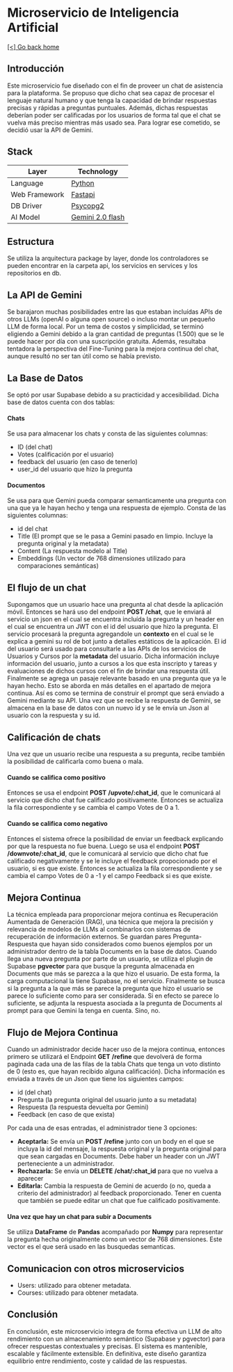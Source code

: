 # Microservicio de Inteligencia Artificial

[[<] Go back home](../README.md)

## Introducción 

Este microservicio fue diseñado con el fin de proveer un chat de asistencia para la plataforma. Se propuso que dicho chat sea capaz de procesar el lenguaje natural humano y que tenga la capacidad de brindar respuestas precisas y rápidas a preguntas puntuales. Además, dichas respuestas deberían poder ser calificadas por los usuarios de forma tal que el chat se vuelva más preciso mientras más usado sea.
Para lograr ese cometido, se decidió usar la API de Gemini.

## Stack

| Layer         | Technology  |
|---------------|-------------|
| Language      | [Python](https://www.python.org/)          |
| Web Framework | [Fastapi](https://fastapi.tiangolo.com/)   |
| DB Driver     | [Psycopg2](https://pypi.org/project/psycopg2/)         |
| AI Model     | [Gemini 2.0 flash](https://aistudio.google.com/welcome)         |

## Estructura

Se utiliza la arquitectura package by layer, donde los controladores se pueden encontrar en la carpeta api, los servicios en services y los repositorios en db.

## La API de Gemini
Se barajaron muchas posibilidades entre las que estaban incluídas APIs de otros LLMs (openAI o alguna open source) o incluso montar un pequeño LLM de forma local.
Por un tema de costos y simplicidad, se terminó eligiendo a Gemini debido a la gran cantidad de preguntas (1.500) que se le puede hacer por día con una suscripción gratuita.
Además, resultaba tentadora la perspectiva del Fine-Tuning para la mejora continua del chat, aunque resultó no ser tan útil como se había previsto.

## La Base de Datos
Se optó por usar Supabase debido a su practicidad y accesibilidad. Dicha base de datos cuenta con dos tablas: 
####  Chats 
Se usa para almacenar los chats y consta de las siguientes columnas:
- ID (del chat)
- Votes (calificación por el usuario)
- feedback del usuario (en caso de tenerlo)
- user_id del usuario que hizo la pregunta

####  Documentos
Se usa para que Gemini pueda comparar semanticamente una pregunta con una que ya le hayan hecho y tenga una respuesta de ejemplo. Consta de las siguientes columnas:
- id del chat
- Title (El prompt que se le pasa a Gemini pasado en limpio. Incluye la pregunta original y la metadata)
- Content (La respuesta modelo al Title)
- Embeddings (Un vector de 768 dimensiones utilizado para comparaciones semánticas)



## El flujo de un chat
Supongamos que un usuario hace una pregunta al chat desde la aplicación móvil. Entonces se hará uso del endpoint **POST** **/chat**, que le enviará al servicio un json en el cual se encuentra incluída la pregunta y un header en el cual se encuentra un JWT con el id del usuario que hizo la pregunta. El servicio procesará la pregunta agregandole un **contexto** en el cual se le explica a gemini su rol de bot junto a detalles estáticos de la aplicación. El id del usuario será usado para consultarle a las APIs de los servicios de Usuarios y Cursos por la **metadata** del usuario. Dicha información incluye información del usuario, junto a cursos a los que esta inscripto y tareas y evaluaciones de dichos cursos con el fin de brindar una respuesta útil.
Finalmente se agrega un pasaje relevante basado en una pregunta que ya le hayan hecho. Esto se aborda en más detalles en el apartado de mejora continua.
Así es como se termina de construir el prompt que será enviado a Gemini mediante su API. 
Una vez que se recibe la respuesta de Gemini, se almacena en la base de datos con un nuevo id y se le envía un Json al usuario con la respuesta y su id.

## Calificación de chats
Una vez que un usuario recibe una respuesta a su pregunta, recibe también la posibilidad de calificarla como buena o mala.

####  Cuando se califica como positivo
Entonces se usa el endpoint **POST** **/upvote/:chat_id**, que le comunicará al servicio que dicho chat fue calificado positivamente. Entonces se actualiza la fila correspondiente y se cambia el campo Votes de 0 a 1.

####  Cuando se califica como negativo
Entonces el sistema ofrece la posibilidad de enviar un feedback explicando por que la respuesta no fue buena. Luego se usa el endpoint **POST** **/downvote/:chat_id**, que le comunicará al servicio que dicho chat fue calificado negativamente y se le incluye el feedback propocionado por el usuario, si es que existe. Entonces se actualiza la fila correspondiente y se cambia el campo Votes de 0 a -1 y el campo Feedback si es que existe.


## Mejora Continua

La técnica empleada para proporcionar mejora continua es Recuperación Aumentada de Generación (RAG), una técnica que mejora la precisión y relevancia de modelos de LLMs al combinarlos con sistemas de recuperación de información externos. Se guardan pares Pregunta-Respuesta que hayan sido considerados como buenos ejemplos por un administrador dentro de la tabla Documents en la base de datos.
Cuando llega una nueva pregunta por parte de un usuario, se utiliza el plugin de Supabase **pgvector** para que busque la pregunta almacenada en Documents que más se parezca a la que hizo el usuario. De esta forma, la carga computacional la tiene Supabase, no el servicio.
Finalmente se busca si la pregunta a la que más se parece la pregunta que hizo el usuario se parece lo suficiente como para ser considerada. Si en efecto se parece lo suficiente, se adjunta la respuesta asociada a la pregunta de Documents al prompt para que Gemini la tenga en cuenta. Sino, no.


## Flujo de Mejora Continua

Cuando un administrador decide hacer uso de la mejora continua, entonces primero se utilizará el Endpoint **GET** **/refine** que devolverá de forma paginada cada una de las filas de la tabla Chats que tenga un voto distinto de 0 (esto es, que hayan recibido alguna calificación). Dicha información es enviada a través de un Json que tiene los siguientes campos:
- id (del chat)
- Pregunta (la pregunta original del usuario junto a su metadata)
- Respuesta (la respuesta devuelta por Gemini)
- Feedback (en caso de que exista)

Por cada una de esas entradas, el administrador tiene 3 opciones:

- **Aceptarla:**
    Se envía un **POST** **/refine** junto con un body en el que se incluya la id del mensaje, la respuesta original y la pregunta original para que sean cargadas en Documents. Debe haber un header con un JWT perteneciente a un administrador.
- **Rechazarla:**
    Se envía un **DELETE** **/chat/:chat_id** para que no vuelva a aparecer
- **Editarla:**
    Cambia la respuesta de Gemini de acuerdo (o no, queda a criterio del administrador) al feedback proporcionado. Tener en cuenta que también se puede editar un chat que fue calificado positivamente.

#### Una vez que hay un chat para subir a Documents
Se utiliza **DataFrame** de **Pandas** acompañado por **Numpy** para representar la pregunta hecha originalmente como un vector de 768 dimensiones. Este vector es el que será usado en las busquedas semanticas.

## Comunicacion con otros microservicios

- Users: utilizado para obtener metadata.
- Courses: utilizado para obtener metadata.

## Conclusión

En conclusión, este microservicio integra de forma efectiva un LLM de alto rendimiento  con un almacenamiento semántico (Supabase y pgvector) para ofrecer respuestas contextuales y precisas. El sistema es mantenible, escalable y fácilmente extensible. En definitiva, este diseño garantiza equilibrio  entre rendimiento, coste y calidad de las respuestas.
